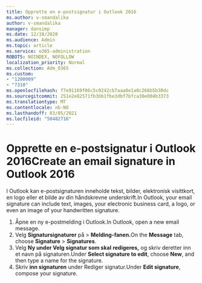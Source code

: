 ```yaml
---
title: Opprette en e-postsignatur i Outlook 2016
ms.author: v-smandalika
author: v-smandalika
manager: dansimp
ms.date: 12/18/2020
ms.audience: Admin
ms.topic: article
ms.service: o365-administration
ROBOTS: NOINDEX, NOFOLLOW
localization_priority: Normal
ms.collection: Adm_O365
ms.custom:
- "1200009"
- "7310"
ms.openlocfilehash: f7e91169f06c5c0242cb7aaa0e1a0c266b5b30dc
ms.sourcegitcommit: 251e2e82571fb3bb1fbe3dbf7bfca30e004b3373
ms.translationtype: MT
ms.contentlocale: nb-NO
ms.lasthandoff: 03/05/2021
ms.locfileid: "50482716"
---
```

# <a name="create-an-email-signature-in-outlook-2016"></a><span data-ttu-id="3ef1b-102">Opprette en e-postsignatur i Outlook 2016</span><span class="sxs-lookup"><span data-stu-id="3ef1b-102">Create an email signature in Outlook 2016</span></span>

<span data-ttu-id="3ef1b-103">I Outlook kan e-postsignaturen inneholde tekst, bilder, elektronisk visittkort, en logo eller et bilde av din håndskrevne underskrift.</span><span class="sxs-lookup"><span data-stu-id="3ef1b-103">In Outlook, your email signature can include text, images, your electronic business card, a logo, or even an image of your handwritten signature.</span></span>

1. <span data-ttu-id="3ef1b-104">Åpne en ny e-postmelding i Outlook.</span><span class="sxs-lookup"><span data-stu-id="3ef1b-104">In Outlook, open a new email message.</span></span>
2. <span data-ttu-id="3ef1b-105">Velg **Signatursignaturer** på   >  **Melding-fanen.**</span><span class="sxs-lookup"><span data-stu-id="3ef1b-105">On the **Message** tab, choose **Signature** > **Signatures**.</span></span>
3. <span data-ttu-id="3ef1b-106">Velg **Ny under Velg signatur som skal** **redigeres,** og skriv deretter inn et navn på signaturen.</span><span class="sxs-lookup"><span data-stu-id="3ef1b-106">Under **Select signature to edit**, choose **New**, and then type a name for the signature.</span></span>
4. <span data-ttu-id="3ef1b-107">Skriv **inn signaturen** under Rediger signatur.</span><span class="sxs-lookup"><span data-stu-id="3ef1b-107">Under **Edit signature**, compose your signature.</span></span>

